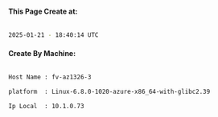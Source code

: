 
   
#### This Page Create at:

```bash

2025-01-21 - 18:40:14 UTC

```

#### Create By Machine:

```bash

Host Name : fv-az1326-3

platform  : Linux-6.8.0-1020-azure-x86_64-with-glibc2.39

Ip Local  : 10.1.0.73

```

